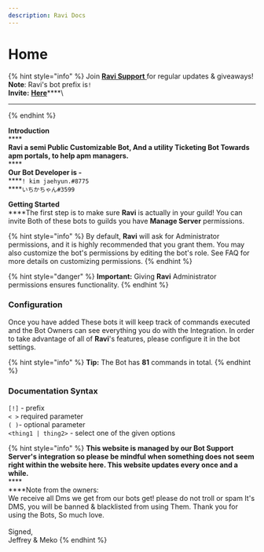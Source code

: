 ```yaml
---
description: Ravi Docs
---
```


# Home

{% hint style="info" %}
Join [**Ravi Support** ](https://discord.gg/gv2vjKqZP7)for regular updates & giveaways!\
**Note**: Ravi's bot prefix is`!` \
**Invite:** [**Here**](https://discord.com/oauth2/authorize?client\_id=809561873040146461\&scope=bot\&permissions=2147483647)****\
****
{% endhint %}

**Introduction**\
****\
**Ravi a semi Public Customizable Bot, And a utility Ticketing Bot Towards apm portals, to help apm managers.**\
****\
**Our Bot Developer is -**\
****`! kim jaehyun.#8775`\
****`いちかちゃん#3599`

**Getting Started** \
****The first step is to make sure **Ravi** is actually in your guild! You can invite Both of these bots to guilds you have **Manage Server** permissions.

{% hint style="info" %}
By default, **Ravi** will ask for Administrator permissions, and it is highly recommended that you grant them. You may also customize the bot's permissions by editing the bot's role. See FAQ for more details on customizing permissions.
{% endhint %}

{% hint style="danger" %}
**Important:** Giving **Ravi** Administrator permissions ensures functionality.
{% endhint %}

### Configuration

Once you have added These bots it will keep track of commands executed and the Bot Owners can see everything you do with the Integration. In order to take advantage of all of **Ravi**'s features, please configure it in the bot settings.

{% hint style="info" %}
**Tip:** The Bot has **81** commands in total.
{% endhint %}

### Documentation Syntax

`[!]` - prefix\
`< >` required parameter\
`( )`- optional parameter\
`<thing1 | thing2>` - select one of the given options

{% hint style="info" %}
**This website is managed by our Bot Support Server's integration so please be mindful when something does not seem right within the website here. This website updates every once and a while.**\
****\
****Note from the owners:\
We receive all Dms we get from our bots get! please do not troll or spam It's DMS, you will be banned & blacklisted from using Them. Thank you for using the Bots, So much love.\
\
Signed,\
Jeffrey & Meko&#x20;
{% endhint %}
